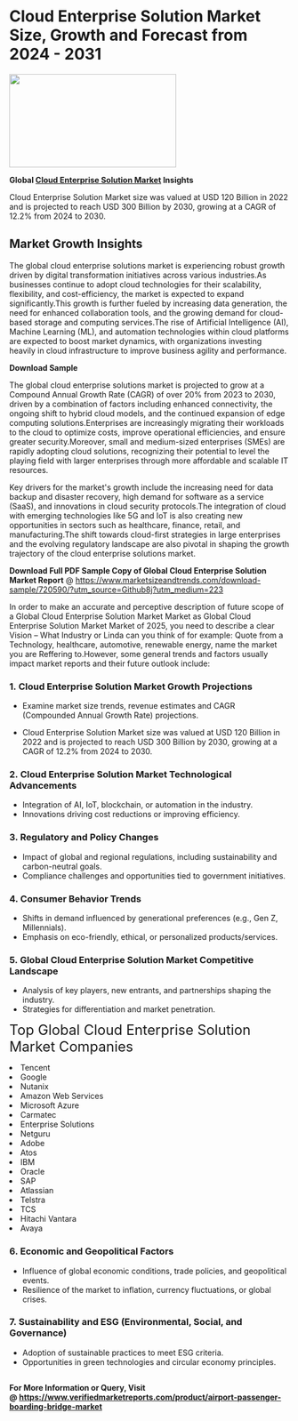 <H1>Cloud Enterprise Solution Market Size, Growth and Forecast from 2024 - 2031</H1><img class="aligncenter size-medium wp-image-584254" src="https://thirdeyenews.in/wp-content/uploads/2024/09/Global-Market-Research-300x168.jpeg" alt="" width="300" height="168" /><p><strong>Global&nbsp;<a href="https://www.marketsizeandtrends.com/download-sample/720590/?utm_source=Github8j?utm_medium=223">Cloud Enterprise Solution Market</a> Insights</strong></p><p>Cloud Enterprise Solution Market size was valued at USD 120 Billion in 2022 and is projected to reach USD 300 Billion by 2030, growing at a CAGR of 12.2% from 2024 to 2030.</p><p><h2>Market Growth Insights</h2> <p>The global cloud enterprise solutions market is experiencing robust growth driven by digital transformation initiatives across various industries.As businesses continue to adopt cloud technologies for their scalability, flexibility, and cost-efficiency, the market is expected to expand significantly.This growth is further fueled by increasing data generation, the need for enhanced collaboration tools, and the growing demand for cloud-based storage and computing services.The rise of Artificial Intelligence (AI), Machine Learning (ML), and automation technologies within cloud platforms are expected to boost market dynamics, with organizations investing heavily in cloud infrastructure to improve business agility and performance.</p> <p><strong>Download Sample</strong></p> <p>The global cloud enterprise solutions market is projected to grow at a Compound Annual Growth Rate (CAGR) of over 20% from 2023 to 2030, driven by a combination of factors including enhanced connectivity, the ongoing shift to hybrid cloud models, and the continued expansion of edge computing solutions.Enterprises are increasingly migrating their workloads to the cloud to optimize costs, improve operational efficiencies, and ensure greater security.Moreover, small and medium-sized enterprises (SMEs) are rapidly adopting cloud solutions, recognizing their potential to level the playing field with larger enterprises through more affordable and scalable IT resources.</p> <p>Key drivers for the market's growth include the increasing need for data backup and disaster recovery, high demand for software as a service (SaaS), and innovations in cloud security protocols.The integration of cloud with emerging technologies like 5G and IoT is also creating new opportunities in sectors such as healthcare, finance, retail, and manufacturing.The shift towards cloud-first strategies in large enterprises and the evolving regulatory landscape are also pivotal in shaping the growth trajectory of the cloud enterprise solutions market.</p> <p><span class=""><strong>Download Full PDF Sample Copy of Global Cloud Enterprise Solution Market Report</strong> @ <a href="https://www.marketsizeandtrends.com/download-sample/720590/?utm_source=Github8j?utm_medium=223" target="_blank">https://www.marketsizeandtrends.com/download-sample/720590/?utm_source=Github8j?utm_medium=223</a></span></p><p>In order to make an accurate and perceptive description of future scope of a Global&nbsp;Cloud Enterprise Solution Market Market as Global&nbsp;Cloud Enterprise Solution Market Market of 2025, you need to describe a clear Vision &ndash; What Industry or Linda can you think of for example: Quote from a Technology, healthcare, automotive, renewable energy, name the market you are Reffering to.However, some general trends and factors usually impact market reports and their future outlook include:</p><h3>1.&nbsp;<strong>Cloud Enterprise Solution Market Growth Projections</strong></h3><ul><li>Examine market size trends, revenue estimates and CAGR (Compounded Annual Growth Rate) projections.</li><li><p>Cloud Enterprise Solution Market size was valued at USD 120 Billion in 2022 and is projected to reach USD 300 Billion by 2030, growing at a CAGR of 12.2% from 2024 to 2030.</p></li></ul><h3>2.&nbsp;<strong>Cloud Enterprise Solution Market Technological Advancements</strong></h3><ul><li>Integration of AI, IoT, blockchain, or automation in the industry.</li><li>Innovations driving cost reductions or improving efficiency.</li></ul><h3>3.&nbsp;<strong>Regulatory and Policy Changes</strong></h3><ul><li>Impact of global and regional regulations, including sustainability and carbon-neutral goals.</li><li>Compliance challenges and opportunities tied to government initiatives.</li></ul><h3>4.&nbsp;<strong>Consumer Behavior Trends</strong></h3><ul><li>Shifts in demand influenced by generational preferences (e.g., Gen Z, Millennials).</li><li>Emphasis on eco-friendly, ethical, or personalized products/services.</li></ul><h3>5.&nbsp;<strong>Global Cloud Enterprise Solution Market Competitive Landscape</strong></h3><ul><li>Analysis of key players, new entrants, and partnerships shaping the industry.</li><li>Strategies for differentiation and market penetration.</li></ul><p data-pm-slice="1 1 []"><span style="color: inherit; font-family: inherit; font-size: 25px;">Top Global Cloud Enterprise Solution Market Companies</span></p><div class="" data-test-id=""><p><li>Tencent</li><li> Google</li><li> Nutanix</li><li> Amazon Web Services</li><li> Microsoft Azure</li><li> Carmatec</li><li> Enterprise Solutions</li><li> Netguru</li><li> Adobe</li><li> Atos</li><li> IBM</li><li> Oracle</li><li> SAP</li><li> Atlassian</li><li> Telstra</li><li> TCS</li><li> Hitachi Vantara</li><li> Avaya</li></p></div><h3>6.&nbsp;<strong>Economic and Geopolitical Factors</strong></h3><ul><li>Influence of global economic conditions, trade policies, and geopolitical events.</li><li>Resilience of the market to inflation, currency fluctuations, or global crises.</li></ul><h3>7.&nbsp;<strong>Sustainability and ESG (Environmental, Social, and Governance)</strong></h3><ul><li>Adoption of sustainable practices to meet ESG criteria.</li><li>Opportunities in green technologies and circular economy principles.</li></ul><h2><strong style="font-size: 14px;">For More Information or Query, Visit @&nbsp;</strong><a style="background-color: #ffffff; font-size: 14px;" href="https://www.marketsizeandtrends.com/report/cloud-enterprise-solution-market/" target="_blank">https://www.verifiedmarketreports.com/product/airport-passenger-boarding-bridge-market</a></h2>